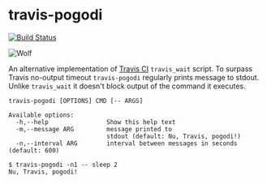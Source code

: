 # travis-pogodi

[![Build Status](https://travis-ci.org/4e6/travis-pogodi.svg?branch=master)](https://travis-ci.org/4e6/travis-pogodi)


![Wolf](http://img0.liveinternet.ru/images/attach/c/10/127/350/127350084_104456268_02.png)

An alternative implementation of [Travis CI][no-output-timeout] `travis_wait` script.
To surpass Travis no-output timeout `travis-pogodi` regularly prints message to stdout.
Unlike `travis_wait` it doesn't block output of the command it executes.

```
travis-pogodi [OPTIONS] CMD [-- ARGS]

Available options:
  -h,--help                Show this help text
  -m,--message ARG         message printed to
                           stdout (default: Nu, Travis, pogodi!)
  -n,--interval ARG        interval between messages in seconds (default: 600)
```

```
$ travis-pogodi -n1 -- sleep 2
Nu, Travis, pogodi!
```

[no-output-timeout]: https://docs.travis-ci.com/user/common-build-problems/#Build-times-out-because-no-output-was-received
